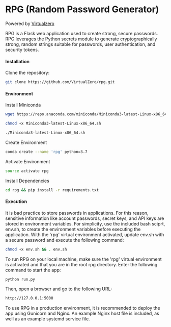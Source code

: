 # RPG (Random Password Generator)
Powered by [Virtualzero](https://virtualzero.net)

RPG is a Flask web application used to create strong, secure passwords. RPG leverages the Python secrets module to generate cryptographically strong, random strings suitable for passwords, user authentication, and security tokens.

#### Installation
Clone the repository:
```bash
git clone https://github.com/VirtualZero/rpg.git
```

#### Environment

Install Miniconda
```bash
wget https://repo.anaconda.com/miniconda/Miniconda3-latest-Linux-x86_64.sh
```

```bash
chmod +x Miniconda3-latest-Linux-x86_64.sh
```

```bash
./Miniconda3-latest-Linux-x86_64.sh
```

Create Environment
```bash
conda create --name 'rpg' python=3.7
```

Activate Environment
```bash
source activate rpg
```

Install Dependencies
```bash
cd rpg && pip install -r requirements.txt
```

#### Execution
It is bad practice to store passwords in applications. For this reason, sensitive information like account passwords, secret keys, and API keys are stored in environment variables. For simplicity, use the included bash sciprt, env.sh, to create the environment variables before executing the application. With the 'rpg' virtual environment activated, update env.sh with a secure password and execute the following command:

```bash
chmod +x env.sh && . env.sh
```
To run RPG on your local machine, make sure the 'rpg' virtual environment is activated and that you are in the root rpg directory. Enter the following command to start the app:

```bash
python run.py
```

Then, open a browser and go to the following URL:

```bash
http://127.0.0.1:5000
```

To use RPG in a production environment, it is recommended to deploy the app using Gunicorn and Nginx. An example Nginx host file is included, as well as an example systemd service file.
